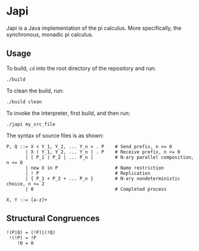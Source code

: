 # Japi

Japi is a Java implementation of the pi calculus. More specifically, the
synchronous, monadic pi calculus.

## Usage

To build, `cd` into the root directory of the repository and run:

    ./build

To clean the build, run:

    ./build clean

To invoke the interpreter, first build, and then run:

    ./japi my_src_file

The syntax of source files is as shown:

    P, Q ::= X < Y_1, Y_2, ... Y_n > . P    # Send prefix, n <= 0
           | X ( Y_1, Y_2, ... Y_n ) . P    # Receive prefix, n <= 0
           | [ P_1 | P_2 | ... P_n ]        # N-ary parallel composition, n <= 0
           | new X in P                     # Name restriction
           | ! P                            # Replication
           | { P_1 + P_2 + ... P_n }        # N-ary nondeterministic choice, n <= 2
           | 0                              # Completed process

    X, Y ::= [a-z]+

## Structural Congruences

    !(P|Q) = (!P)|(!Q)
     !(!P) = !P
        !0 = 0
